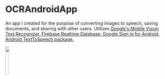 # OCRAndroidApp
An app I created for the purpose of converting images to speech, saving documents, and sharing with other users.
Utilizes <a href="https://developers.google.com/vision/text-overview">Google's Mobile Vision Text Recognizer, </a> 
<a href="https://firebase.google.com/docs/database/">Firebase Realtime Database, </a> 
<a href="https://developers.google.com/identity/sign-in/android/">Google Sign in for Android, </a>
<a href="https://developer.android.com/reference/android/speech/tts/package-summary.html">Android TextToSpeech package.</a>

<img src="https://user-images.githubusercontent.com/19476588/36171869-cbeee47e-10c9-11e8-83b5-7b452f456a4c.png" width="15%"></img> 
